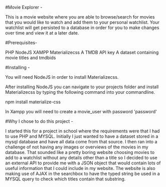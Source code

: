 #Movie Explorer -

This is a movie website where you are able to browse/search for movies that you would like to watch and add them to your personal watchlist. Your watchlist will get persisted to a database in order for you to make changes over time and view it at a later date.

#Prerequisites-

PHP
NodeJS
XAMPP
Materializecss
A TMDB API key
A dataset containing movie titles and tmdbids

#Installing -

You will need NodeJS in order to install Materializecss.

After installing NodeJS you can navigate to your projects folder and install Materializecss by typing the following command into your commandline.

npm install materialize-css

In Xampp you will need to create a movie_user with password 'password'

#Why I chose to do this project -

I started this for a project in school where the requirements were that I had to use PHP and MYSQL. Initially I just wanted to have a dataset stored in a mysql database and have all data come from that source. I then ran into a challenge of not having any images or overviews of the movies in my database. That sounded like a pretty boring website choosing movies to add to a watchlist without any details other than a title so I decided to use an external API to provide me with a JSON object that would contain lots of useful information that I could include in my website. The website is also making use of AJAX in the searchbox to have the typed string be used in a MYSQL query to check which titles contain that substring.
